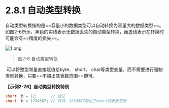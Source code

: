 # 2.8.1 自动类型转换

​    自动类型转换指的是==容量小的数据类型可以自动转换为容量大的数据类型==。如图2-6所示，黑色的实线表示无数据丢失的自动类型转换，而虚线表示在转换时可能会有==精度的损失==。

![1.png](https://www.sxt.cn/360shop/Public/admin/UEditor/20170516/1494906265693111.png)

> 图2-6 自动类型转换

​    可以将整型常量直接赋值给byte、 short、 char等类型变量，而不需要进行强制类型转换，只要==不超出其表数范围==即可。

**【示例2-26】自动类型转换特例**

```java
short  b = 12;	    // 合法
short  b = 1234567; // 非法，1234567超出了short的表数范围
```